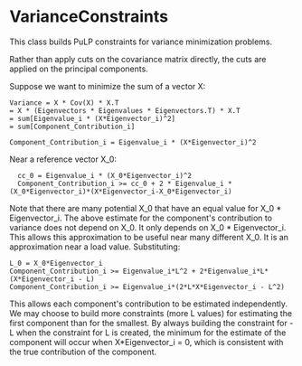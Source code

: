 # VarianceConstraints
This class builds PuLP constraints for variance minimization problems.

Rather than apply cuts on the covariance matrix directly, the cuts are applied on the principal components.  

Suppose we want to minimize the sum of a vector X:

    Variance = X * Cov(X) * X.T 
    = X * (Eigenvectors * Eigenvalues * Eigenvectors.T) * X.T 
    = sum[Eigenvalue_i * (X*Eigenvector_i)^2]
    = sum[Component_Contribution_i]
    
    Component_Contribution_i = Eigenvalue_i * (X*Eigenvector_i)^2

Near a reference vector X_0:
       
      cc_0 = Eigenvalue_i * (X_0*Eigenvector_i)^2
      Component_Contribution_i >= cc_0 + 2 * Eigenvalue_i * (X_0*Eigenvector_i)*(X*Eigenvector_i-X_0*Eigenvector_i)
    
 Note that there are many potential X_0 that have an equal value for X_0 * Eigenvector_i.  The above estimate for the component's contribution to variance does not depend on X_0.  It only depends on X_0 * Eigenvector_i.  This allows this approximation to be useful near many different X_0.  It is an approximation near a load value.  Substituting:
 
    L_0 = X_0*Eigenvector_i
    Component_Contribution_i >= Eigenvalue_i*L^2 + 2*Eigenvalue_i*L*(X*Eigenvector_i - L)
    Component_Contribution_i >= Eigenvalue_i*(2*L*X*Eigenvector_i - L^2)
    
This allows each component's contribution to be estimated independently.  We may choose to build more constraints (more L values) for estimating the first component than for the smallest.  By always building the constraint for -L when the constraint for L is created, the minimum for the estimate of the component will occur when X*Eigenvector_i = 0, which is consistent with the true contribution of the component.

